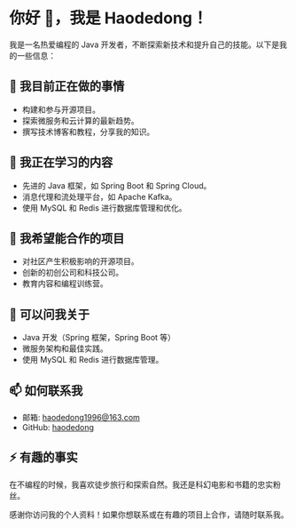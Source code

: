 # 你好 👋，我是 Haodedong！

我是一名热爱编程的 Java 开发者，不断探索新技术和提升自己的技能。以下是我的一些信息：

## 🔭 我目前正在做的事情
- 构建和参与开源项目。
- 探索微服务和云计算的最新趋势。
- 撰写技术博客和教程，分享我的知识。

## 🌱 我正在学习的内容
- 先进的 Java 框架，如 Spring Boot 和 Spring Cloud。
- 消息代理和流处理平台，如 Apache Kafka。
- 使用 MySQL 和 Redis 进行数据库管理和优化。

## 👯 我希望能合作的项目
- 对社区产生积极影响的开源项目。
- 创新的初创公司和科技公司。
- 教育内容和编程训练营。

## 💬 可以问我关于
- Java 开发（Spring 框架，Spring Boot 等）
- 微服务架构和最佳实践。
- 使用 MySQL 和 Redis 进行数据库管理。

## 📫 如何联系我
- 邮箱: haodedong1996@163.com
- GitHub: [haodedong](https://github.com/haodedong)

## ⚡ 有趣的事实
在不编程的时候，我喜欢徒步旅行和探索自然。我还是科幻电影和书籍的忠实粉丝。

感谢你访问我的个人资料！如果你想联系或在有趣的项目上合作，请随时联系我。

